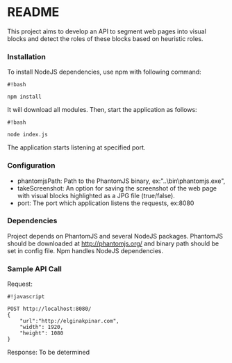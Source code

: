 # README #

This project aims to develop an API to segment web pages into visual blocks and detect the roles of these blocks based on heuristic roles.

### Installation ###

To install NodeJS dependencies, use npm with following command:

```
#!bash

npm install
```

It will download all modules. Then, start the application as follows:

```
#!bash

node index.js
```

The application starts listening at specified port.


### Configuration ###

* phantomjsPath: Path to the PhantomJS binary, ex:"..\\bin\\phantomjs.exe",
* takeScreenshot: An option for saving the screenshot of the web page with visual blocks highlighted as a JPG file (true/false).
* port: The port which application listens the requests, ex:8080

### Dependencies ###

Project depends on PhantomJS and several NodeJS packages. PhantomJS should be downloaded at http://phantomjs.org/ and binary path should be set in config file. Npm handles NodeJS dependencies.

### Sample API Call ###

Request:
```
#!javascript

POST http://localhost:8080/
{
    "url":"http://elginakpinar.com",
    "width": 1920,
    "height": 1080
}
```

Response:
To be determined